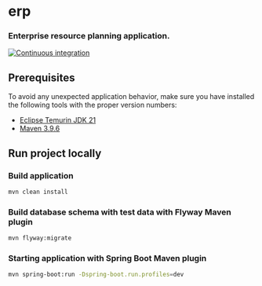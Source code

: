 erp
===

### Enterprise resource planning application.

[![Continuous integration](https://github.com/jbence1994/erp/actions/workflows/build.yml/badge.svg)](https://github.com/jbence1994/erp/actions/workflows/build.yml)

Prerequisites
-------------

To avoid any unexpected application behavior, make sure you have installed the following tools with the proper version numbers:

- [Eclipse Temurin JDK 21](https://adoptium.net/temurin/releases/?version=21)
- [Maven 3.9.6](https://maven.apache.org/download.cgi)

Run project locally
-----------------------

### Build application

```bash
mvn clean install
```

### Build database schema with test data with Flyway Maven plugin

```bash
mvn flyway:migrate
```

### Starting application with Spring Boot Maven plugin

```bash
mvn spring-boot:run -Dspring-boot.run.profiles=dev
```
